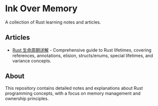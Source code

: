 # Ink Over Memory

A collection of Rust learning notes and articles.

## Articles

- [Rust 生命周期详解](./ink/lifetime.md) - Comprehensive guide to Rust lifetimes, covering references, annotations, elision, structs/enums, special lifetimes, and variance concepts.

## About

This repository contains detailed notes and explanations about Rust programming concepts, with a focus on memory management and ownership principles.

